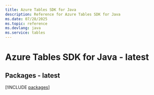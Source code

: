 ```yaml
---
title: Azure Tables SDK for Java
description: Reference for Azure Tables SDK for Java
ms.date: 07/28/2025
ms.topic: reference
ms.devlang: java
ms.service: tables
---
```

# Azure Tables SDK for Java - latest
## Packages - latest
[!INCLUDE [packages](tables-index.md)]
